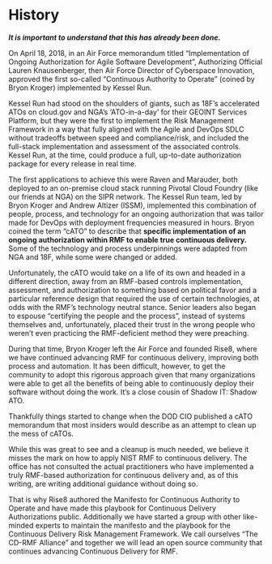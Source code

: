 # History

***It is important to understand that this has already been done.***

On April 18, 2018, in an Air Force memorandum titled “Implementation of Ongoing Authorization for Agile Software Development”, Authorizing Official Lauren Knausenberger, then Air Force Director of Cyberspace Innovation, approved the first so-called “Continuous Authority to Operate” (coined by Bryon Kroger) implemented by Kessel Run.

Kessel Run had stood on the shoulders of giants, such as 18F’s accelerated ATOs on cloud.gov and NGA’s ‘ATO-in-a-day’ for their GEOINT Services Platform, but they were the first to implement the Risk Management Framework in a way that fully aligned with the Agile and DevOps SDLC without tradeoffs between speed and compliance/risk, and included the full-stack implementation and assessment of the associated controls. Kessel Run, at the time, could produce a full, up-to-date authorization package for every release in real time. 

The first applications to achieve this were Raven and Marauder, both deployed to an on-premise cloud stack running Pivotal Cloud Foundry (like our friends at NGA) on the SIPR network. The Kessel Run team, led by Bryon Kroger and Andrew Altizer (ISSM), implemented this combination of people, process, and technology for an ongoing authorization that was tailor made for DevOps with deployment frequencies measured in hours. Bryon coined the term “cATO” to describe that **specific implementation of an ongoing authorization within RMF to enable true continuous delivery.** Some of the technology and process underpinnings were adapted from NGA and 18F, while some were changed or added. 

Unfortunately, the cATO would take on a life of its own and headed in a different direction, away from an RMF-based controls implementation, assessment, and authorization to something based on political favor and a particular reference design that required the use of certain technologies, at odds with the RMF’s technology neutral stance. Senior leaders also began to espouse “certifying the people and the process”, instead of systems themselves and, unfortunately, placed their trust in the wrong people who weren’t even practicing the RMF-deficient method they were preaching. 

During that time, Bryon Kroger left the Air Force and founded Rise8, where we have continued advancing RMF for continuous delivery, improving both process and automation. It has been difficult, however, to get the community to adopt this rigorous approach given that many organizations were able to get all the benefits of being able to continuously deploy their software without doing the work. It’s a close cousin of Shadow IT: Shadow ATO.

Thankfully things started to change when the DOD CIO published a cATO memorandum that most insiders would describe as an attempt to clean up the mess of cATOs. 

While this was great to see and a cleanup is much needed, we believe it misses the mark on how to apply NIST RMF to continuous delivery. The office has not consulted the actual practitioners who have implemented a truly RMF-based authorization for continuous delivery and, as of this writing, are writing additional guidance without doing so.

That is why Rise8 authored the Manifesto for Continuous Authority to Operate and have made this playbook for Continuous Delivery Authorizations public. Additionally we have started a group with other like-minded experts to maintain the manifesto and the playbook for the Continuous Delivery Risk Management Framework. We call ourselves “The CD-RMF Alliance” and together we will lead an open source community that continues advancing Continuous Delivery for RMF.
